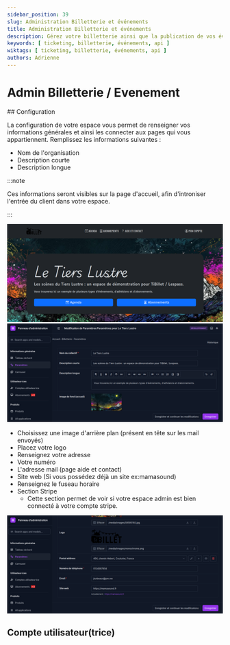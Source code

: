 ```yaml
---
sidebar_position: 39
slug: Administration Billetterie et événements
title: Administration Billetterie et événements
description: Gérez votre billetterie ainsi que la publication de vos événements
keywords: [ ticketing, billetterie, événements, api ]
wiktags: [ ticketing, billetterie, événements, api ]
authors: Adrienne
---
```



# Admin Billetterie / Evenement


## Configuration

La configuration de votre espace vous permet de renseigner vos informations générales et ainsi les connecter aux pages qui vous appartiennent.
Remplissez les informations suivantes :

- Nom de l'organisation
- Description courte
- Description longue

:::note

Ces informations seront visibles sur la page d'accueil, afin d'introniser l'entrée du client dans votre espace.

:::

![Configuration page d'accueil](/img/config.png)
![Page d'accueil](/img/config2.png)

- Choisissez une image d'arrière plan (présent en tête sur les mail envoyés)
- Placez votre logo
- Renseignez votre adresse
- Votre numéro
- L'adresse mail (page aide et contact)
- Site web (Si vous possédez déjà un site ex:mamasound)
- Renseignez le fuseau horaire
- Section Stripe
  - Cette section permet de voir si votre espace admin est bien connecté à votre compte stripe.

![Configuration parametre](/img/config3.png)

## Compte utilisateur(trice)
